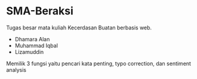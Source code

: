 # SMA-Beraksi
Tugas besar mata kuliah Kecerdasan Buatan berbasis web.
- Dhamara Alan 
- Muhammad Iqbal
- Lizamuddin

Memilik 3 fungsi yaitu pencari kata penting, typo correction, dan sentiment analysis 
